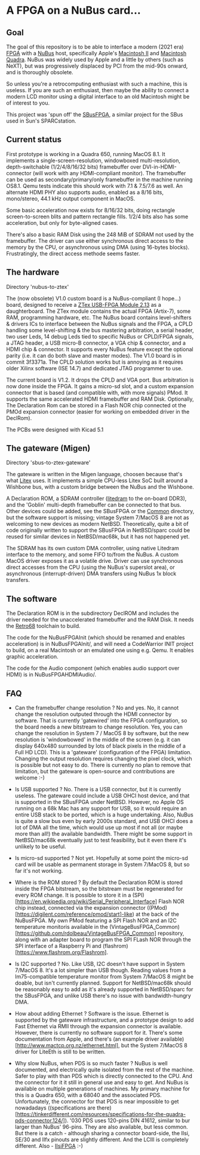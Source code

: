 # A FPGA on a NuBus card...

## Goal

The goal of this repository is to be able to interface a modern (2021 era) [FPGA](https://en.wikipedia.org/wiki/Field-programmable_gate_array) with a [NuBus](https://en.wikipedia.org/wiki/NuBus) host, specifically Apple's [Macintosh II](https://en.wikipedia.org/wiki/Macintosh_II_family) and [Macintosh Quadra](https://en.wikipedia.org/wiki/Macintosh_Quadra). NuBus was widely used by Apple and a little by others (such as NeXT), but was progressively displaced by PCI from the mid-90s onward, and is thoroughly obsolete.

So unless you're a retrocomputing enthusiast with such a machine, this is useless. If you are such an enthusiast, then maybe the ability to connect a modern LCD monitor using a digital interface to an old Macintosh might be of interest to you.

This project was 'spun off' the [SBusFPGA](https://github.com/rdolbeau/SBusFPGA), a similar project for the SBus used in Sun's SPARCstation.

## Current status

First prototype is working in a Quadra 650, running MacOS 8.1. It implements a single-screen-resolution, windowboxed multi-resolution, depth-switchable (1/2/4/8/16/32 bits) framebuffer over DVI-in-HDMI-connector (will work with any HDMI-compliant monitor). The framebuffer can be used as secondary/primary/only framebuffer in the machine running OS8.1. Qemu tests indicate this should work with 7.1 & 7.5/7.6 as well. An alternate HDMI PHY also supports audio, enabled as a 8/16 bits, mono/stereo, 44.1 kHz output component in MacOS.

Some basic acceleration now exists for 8/16/32 bits, doing rectangle screen-to-screen blits and pattern rectangle fills. 1/2/4 bits also has some acceleration, but only for byte-aligned cases.

There's also a basic RAM Disk using the 248 MiB of SDRAM not used by the framebuffer. The driver can use either synchronous direct access to the memory by the CPU, or asynchronous using DMA (using 16-bytes blocks). Frustratingly, the direct access methode seems faster.

## The hardware

Directory 'nubus-to-ztex'

The (now obsolete) V1.0 custom board is a NuBus-compliant (I hope...) board, designed to receive a [ZTex USB-FPGA Module 2.13](https://www.ztex.de/usb-fpga-2/usb-fpga-2.13.e.html) as a daughterboard. The ZTex module contains the actual FPGA (Artix-7), some RAM, programming hardware, etc. The NuBus board contains level-shifters & drivers ICs to interface between the NuBus signals and the FPGA, a CPLD handling some level-shifting & the bus mastering arbitration, a serial header, two user Leds, 14 debug Leds tied to specific NuBus or CPLD/FPGA signals, a JTAG header, a USB micro-B connector, a VGA chip & connector, and a HDMI chip & connector. It supports every NuBus feature except the optional parity (i.e. it can do both slave and master modes). The V1.0 board is in commit 3f3371a. The CPLD solution works but is annoying as it requires older Xilinx software (ISE 14.7) and dedicated JTAG programmer to use.

The current board is V1.2. It drops the CPLD and VGA port. Bus arbitration is now done inside the FPGA. It gains a micro-sd slot, and a custom expansion connector that is based (and compatible with, with more signals) PMod. It supports the same accelerated HDMI framebuffer and RAM Disk. Optionally, The Declaration Rom can be stored in a Flash NOR chip connected ot the PMOd expansion connector (easier for working on embedded driver in the DeclRom).

The PCBs were designed with Kicad 5.1


## The gateware (Migen)

Directory 'sbus-to-ztex-gateware'

The gateware is written in the Migen language, choosen because that's what [Litex](https://github.com/enjoy-digital/litex/) uses.
It implements a simple CPU-less Litex SoC built around a Wishbone bus, with a custom bridge between the NuBus and the Wishbone.

A Declaration ROM, a SDRAM controller ([litedram](https://github.com/enjoy-digital/litedram) to the on-board DDR3), and the 'Goblin' multi-depth framebuffer can be connected to that bus. Other devices could be added, see the SBusFPGA or the [Common](https://github.com/rdolbeau/VintageBusFPGA_Common) directory, but the software support is missing; vintage System 7/MacOS 8 are not as welcoming to new devices as modern NetBSD. Theoretically, quite a bit of code originally written to support the SBusFPGA in NetBSD/sparc could be reused for similar devices in NetBSD/mac68k, but it has not happened yet.

The SDRAM has its own custom DMA controller, using native Litedram interface to the memory, and some FIFO to/from the NuBus. A custom MacOS driver exposes it as a volatile drive. Driver can use synchronous direct accesses from the CPU (using the NuBus's superslot area), or asynchronous (interrupt-driven) DMA transfers using NuBus 1x block transfers.

## The software

The Declaration ROM is in the subdirectory DeclROM and includes the driver needed for the unaccelerated framebuffer and the RAM Disk. It needs the [Retro68](https://github.com/autc04/Retro68) toolchain to build.

The code for the NuBusFPGAInit (which should be renamed and enables acceleration) is in NuBusFPGAInit/, and will need a CodeWarrior INIT project to build, on a real Macintosh or an emulated one using e.g. Qemu. It enables graphic acceleration.

The code for the Audio component (which enables audio support over HDMI) is in NuBusFPGAHDMIAudio/.

## FAQ

* Can the framebuffer change resolution ?
 No and yes. No, it cannot change the resolution outputed through the HDMI connector by software. That is currently 'gatewired' into the FPGA configuration, so the board needs a new bitstream to change resolution. Yes, you can change the resolution in System 7 / MacOS 8 by software, but the new resolution is 'windowbowed' in the middle of the screen (e.g. it can display 640x480 surrounded by lots of black pixels in the middle of a Full HD LCD).
 This is a 'gateware' (configuration of the FPGA) limitation. Changing the output resolution requires changing the pixel clock, which is possible but not easy to do. There is currently no plan to remove that limitation, but the gateware is open-source and contributions are welcome :-)

* Is USB supported ?
 No. There is a USB connector, but it is currently useless. The gateware could include a USB OHCI host device, and that is supported in the SBusFPGA under NetBSD. However, no Apple OS running on a 68k Mac has any support for USB, so it would require an entire USB stack to be ported, which is a huge undertaking. Also, NuBus is quite a slow bus even by early 2000s standard, and USB OHCI does a lot of DMA all the time, which would use up most if not all (or maybe more than all!) the available bandwidth. There might be some support in NetBSD/mac68k eventually just to test feasibility, but it even there it's unlikely to be useful.

* Is micro-sd supported ?
 Not yet. Hopefully at some point the micro-sd card will be usable as permanent storage in System 7/MacOS 8, but so far it's not working.

* Where is the ROM stored ?
 By default the Declaration ROM is stored inside the FPGA bitstream, so the bitstream must be regenerated for every ROM change. It is possible to store it in a (SPI)[https://en.wikipedia.org/wiki/Serial_Peripheral_Interface] Flash NOR chip instead, connected via the expansion connector ((PMod)[https://digilent.com/reference/pmod/start]-like) at the back of the NuBusFPGA. My own PMod featuring a SPI Flash NOR and an I2C temperature monitoris available in the (VintageBusFPGA_Common)[https://github.com/rdolbeau/VintageBusFPGA_Common] repository, along with an adapter board to program the SPI FLash NOR through the SPI interface of a Raspberry Pi and (flashrom)[https://www.flashrom.org/Flashrom].

* Is I2C supported ?
 No. Like USB, I2C doesn't have support in System 7/MacOS 8. It's a lot simpler than USB though. Reading values from a lm75-compatible temperature monitor from System 7/MacOS 8 might be doable, but isn't currently planned. Support for NetBSD/mac68k should be reasonably easy to add as it's already supported in NetBSD/sparc for the SBusFPGA, and unlike USB there's no issue with bandwidth-hungry DMA.

* How about adding Ethernet ?
 Software is the issue. Ethernet is supported by the gateware infrastructure, and a prototype design to add Fast Ethernet via RMII through the expansion connector is available. However, there is currently no software support for it. There's some documentation from Apple, and there's (an example driver available)[http://www.mactcp.org.nz/ethernet.html], but the System 7/MacOS 8 driver for LiteEth is still to be written.

* Why slow NuBus, when PDS is so much faster ?
 NuBus is well documented, and electrically quite isolated from the rest of the machine. Safer to play with than PDS which is directly connected to the CPU. And the connector for it it still in general use and easy to get. And NuBus is available on multiple generations of machines.
 My primary machine for this is a Quadra 650, with a 68040 and the associated PDS. Unfortunately, the connector for that PDS is near impossible to get nowadadays ((specifications are there)[https://tinkerdifferent.com/resources/specifications-for-the-quadra-pds-connector.124/]). '030 PDS uses 120-pins DIN 41612, similar to bur larger than NuBus' 96-pins. They are also available, but less common. But there is a catch - although sharing a connector board-side, the IIsi, SE/30 and IIfx pinouts are slightly different. And the LCIII is completely different.
 Also - [IIsiFPGA](https://github.com/rdolbeau/IIsiFPGA) :-)
